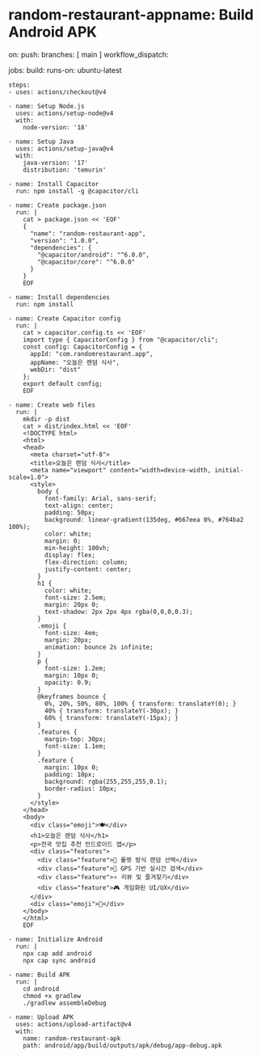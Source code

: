 # random-restaurant-appname: Build Android APK

on:
  push:
    branches: [ main ]
  workflow_dispatch:

jobs:
  build:
    runs-on: ubuntu-latest
    
    steps:
    - uses: actions/checkout@v4
    
    - name: Setup Node.js
      uses: actions/setup-node@v4
      with:
        node-version: '18'
        
    - name: Setup Java
      uses: actions/setup-java@v4
      with:
        java-version: '17'
        distribution: 'temurin'
        
    - name: Install Capacitor
      run: npm install -g @capacitor/cli
      
    - name: Create package.json
      run: |
        cat > package.json << 'EOF'
        {
          "name": "random-restaurant-app",
          "version": "1.0.0",
          "dependencies": {
            "@capacitor/android": "^6.0.0",
            "@capacitor/core": "^6.0.0"
          }
        }
        EOF
        
    - name: Install dependencies
      run: npm install
      
    - name: Create Capacitor config
      run: |
        cat > capacitor.config.ts << 'EOF'
        import type { CapacitorConfig } from "@capacitor/cli";
        const config: CapacitorConfig = {
          appId: "com.randomrestaurant.app",
          appName: "오늘은 랜덤 식사",
          webDir: "dist"
        };
        export default config;
        EOF
        
    - name: Create web files
      run: |
        mkdir -p dist
        cat > dist/index.html << 'EOF'
        <!DOCTYPE html>
        <html>
        <head>
          <meta charset="utf-8">
          <title>오늘은 랜덤 식사</title>
          <meta name="viewport" content="width=device-width, initial-scale=1.0">
          <style>
            body { 
              font-family: Arial, sans-serif; 
              text-align: center; 
              padding: 50px; 
              background: linear-gradient(135deg, #667eea 0%, #764ba2 100%);
              color: white;
              margin: 0;
              min-height: 100vh;
              display: flex;
              flex-direction: column;
              justify-content: center;
            }
            h1 { 
              color: white; 
              font-size: 2.5em; 
              margin: 20px 0;
              text-shadow: 2px 2px 4px rgba(0,0,0,0.3);
            }
            .emoji { 
              font-size: 4em; 
              margin: 20px; 
              animation: bounce 2s infinite;
            }
            p {
              font-size: 1.2em;
              margin: 10px 0;
              opacity: 0.9;
            }
            @keyframes bounce {
              0%, 20%, 50%, 80%, 100% { transform: translateY(0); }
              40% { transform: translateY(-30px); }
              60% { transform: translateY(-15px); }
            }
            .features {
              margin-top: 30px;
              font-size: 1.1em;
            }
            .feature {
              margin: 10px 0;
              padding: 10px;
              background: rgba(255,255,255,0.1);
              border-radius: 10px;
            }
          </style>
        </head>
        <body>
          <div class="emoji">🍽️</div>
          <h1>오늘은 랜덤 식사</h1>
          <p>전국 맛집 추천 안드로이드 앱</p>
          <div class="features">
            <div class="feature">🎲 룰렛 방식 랜덤 선택</div>
            <div class="feature">📍 GPS 기반 실시간 검색</div>
            <div class="feature">⭐ 리뷰 및 즐겨찾기</div>
            <div class="feature">🎮 게임화된 UI/UX</div>
          </div>
          <div class="emoji">🎲</div>
        </body>
        </html>
        EOF
        
    - name: Initialize Android
      run: |
        npx cap add android
        npx cap sync android
        
    - name: Build APK
      run: |
        cd android
        chmod +x gradlew
        ./gradlew assembleDebug
        
    - name: Upload APK
      uses: actions/upload-artifact@v4
      with:
        name: random-restaurant-apk
        path: android/app/build/outputs/apk/debug/app-debug.apk
